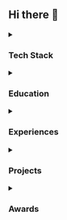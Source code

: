 ## Hi there 👋

<details>
<summary><h3>Tech Stack</h3></summary>

#### Languages
![C](https://img.shields.io/badge/C-A8B9CC?style=for-the-badge&logo=C&logoColor=white)
![C++](https://img.shields.io/badge/C%2B%2B-F34B7D?style=for-the-badge&logo=C%2B%2B&logoColor=white)
![Python](https://img.shields.io/badge/Python-3776AB?style=for-the-badge&logo=Python&logoColor=white)
![Java](https://img.shields.io/badge/Java-007396?style=for-the-badge&logo=Java&logoColor=white)
![JavaScript](https://img.shields.io/badge/JavaScript-F7DF1E?style=for-the-badge&logo=JavaScript&logoColor=white)
![TypeScript](https://img.shields.io/badge/TypeScript-3178C6?style=for-the-badge&logo=TypeScript&logoColor=white)

#### Frameworks & Libraries
![Vue](https://img.shields.io/badge/Vue.js-4FC08D?style=for-the-badge&logo=Vue.js&logoColor=white)
![React](https://img.shields.io/badge/React-61DAFB?style=for-the-badge&logo=React&logoColor=white)
![Flask](https://img.shields.io/badge/Flask-000000?style=for-the-badge&logo=Flask&logoColor=white)
![FastAPI](https://img.shields.io/badge/FastAPI-009688?style=for-the-badge&logo=FastAPI&logoColor=white)
![Node.js](https://img.shields.io/badge/Node.js-339933?style=for-the-badge&logo=Node.js&logoColor=white)
![Streamlit](https://img.shields.io/badge/Streamlit-FF4B5C?style=for-the-badge&logo=Streamlit&logoColor=white)

#### Tools
![Docker](https://img.shields.io/badge/Docker-2496ED?style=for-the-badge&logo=Docker&logoColor=white)
![Vim](https://img.shields.io/badge/Vim-019733?style=for-the-badge&logo=Vim&logoColor=white)

#### Cloud Services
![AWS](https://img.shields.io/badge/AWS-232F3E?style=for-the-badge&logo=Amazon-AWS&logoColor=white)
![S3](https://img.shields.io/badge/Amazon_S3-569A31?style=for-the-badge&logo=Amazon-S3&logoColor=white)
![EC2](https://img.shields.io/badge/Amazon_EC2-FF9900?style=for-the-badge&logo=Amazon-EC2&logoColor=white)

#### Machine Learning
![TensorFlow](https://img.shields.io/badge/TensorFlow-FF6F00?style=for-the-badge&logo=TensorFlow&logoColor=white)
![PyTorch](https://img.shields.io/badge/PyTorch-EE4C2C?style=for-the-badge&logo=PyTorch&logoColor=white)

</details>


<details>
<summary><h3>Education</h3></summary>
  
- **Inha University**, Computer Science Engineering (2023.03 ~ now)
</details>


<details>
<summary><h3>Experiences</h3></summary>

  - **Google Machine Learning Bootcamp, 5th** - 2024.07~11  
</details>


<details>
<summary><h3>Projects</h3></summary>

#### Python Library
- **Korean News Scraper** - 2024.03 - [Project Link](https://github.com/kar7mp5/korean-news-scraper)  
  Developed and deployed a Python library for collecting data to train Large Language Models (LLM).  
  This was my first Python library, and while there were many areas to improve, it was a great experience learning about Python deployment and automation.

- **Notion News Crawler** - 2024.07 - [Project Link](https://github.com/kar7mp5/Notion_News_Crawler), [Blog](https://kar7mp5.tistory.com/entry/%EB%85%B8%EC%85%98-%EB%A9%94%ED%81%AC%EB%A1%9C-%EB%9D%BC%EC%9D%B4%EB%B8%8C%EB%9F%AC%EB%A6%AC-%EC%A0%9C%EC%9E%91-%EC%9D%BC%EA%B8%B0)  
  Developed a crawler for collecting news by category from Notion.  
  During development, access to Notion's database was challenging, leading to the creation of a Python library for better integration.  
  I set up a server running on a Raspberry Pi that works every 4 hours to upload relevant news to Notion.

#### AI
- **Reinforcement Learning: Drone Project** - 2024.01 ~ 2024.02 - [Project Link](https://github.com/kar7mp5/Drone_Simulation)  
  Developed a simulation for drone control using reinforcement learning. Focused on both the physical engine and reinforcement learning algorithms.

- **Large Language Model (LLM) Project** - 2024.03 ~ 2024.06 - [Project Link](https://github.com/kar7mp5/MinGPT)  
  Built a basic LLM based on the [Attention Is All You Need](https://arxiv.org/abs/1706.03762) paper for learning purposes.  
  Implemented core components of the transformer model from scratch.

</details>


<details>
<summary><h3>Awards</h3></summary>
  
- **한국코드페어 해커톤 과학기술정보통신부 장관상** - 2022.12  
- **AWS, KT AICE와 함께하는 빅데이터, AI 경진대회 데이터 분석 TOP6** - 2023.04 ~ 07  
- **인하대학교 인하공학교육혁신센터 주최 인하 종합설계대회 은상 3위** - 2023.05 ~ 10  
- **인하대학교 탄소중립 아카데미 2기 팀 우수상** - 2024.06  
- **인하대학교 탄소중립 아카데미 2기 개인 우수상** - 2024.06  
- **인하대학교 인하공학교육혁신센터 주최 인하 종합설계대회 대상 1위** - 2024.05 ~ 10  
- **Kaggle**: [Binary Classification of Insurance Cross Selling](https://www.kaggle.com/competitions/playground-series-s4e7) - 상위 3.7% (2234명 중 81등) - 2024.07
</details>
